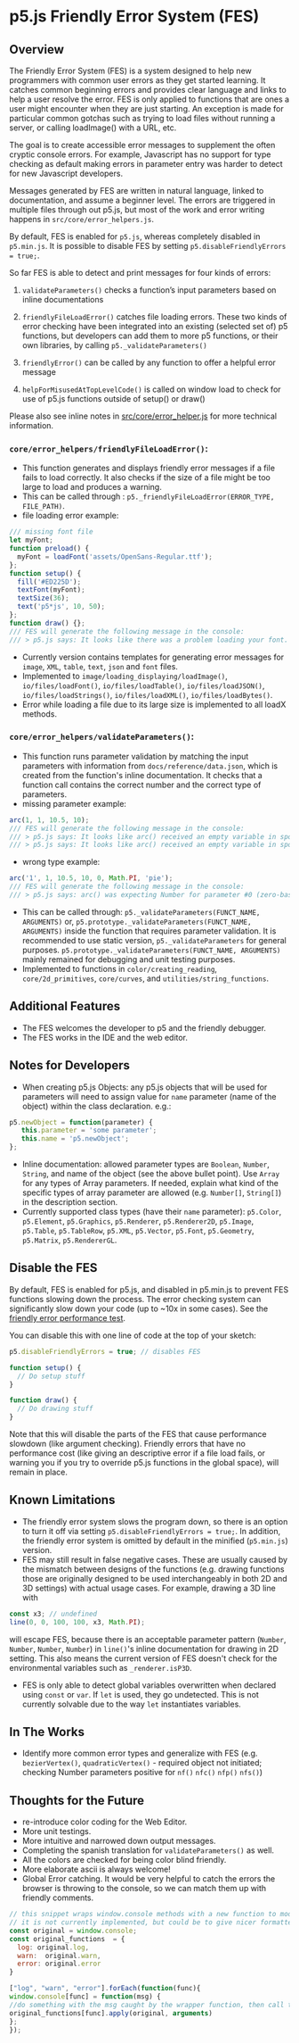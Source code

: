 # p5.js Friendly Error System (FES)

## Overview

The Friendly Error System (FES) is a system designed to help new programmers with common user errors as they get started learning. It catches common beginning errors and provides clear language and links to help a user resolve the error. FES is only applied to functions that are ones a user might encounter when they are just starting. An exception is made for particular common gotchas such as trying to load files without running a server, or calling loadImage() with a URL, etc.

The goal is to create accessible error messages to supplement the often cryptic console errors. For example, Javascript has no support for type checking as default making errors in parameter entry was harder to detect for new Javascript developers.

Messages generated by FES are written in natural language, linked to documentation, and assume a beginner level. The errors are triggered in multiple files through out p5.js, but most of the work and error writing happens in `src/core/error_helpers.js`.  

By default, FES is enabled for `p5.js`, whereas completely disabled in `p5.min.js`. It is possible to disable FES by setting `p5.disableFriendlyErrors = true;`.

So far FES is able to detect and print messages for four kinds of errors: 

1. `validateParameters()` checks a function’s input parameters based on inline documentations

2. `friendlyFileLoadError()` catches file loading errors. These two kinds of error checking have been integrated into an existing (selected set of) p5 functions, but developers can add them to more p5 functions, or their own libraries, by calling `p5._validateParameters()`

3. `friendlyError()` can be called by any function to offer a helpful error message

4. `helpForMisusedAtTopLevelCode()` is called on window load to check for use of p5.js functions outside of setup() or draw()

Please also see inline notes in [src/core/error_helper.js](https://github.com/processing/p5.js/blob/main/src/core/error_helpers.js) for more technical information.

### `core/error_helpers/friendlyFileLoadError()`: 
* This function generates and displays friendly error messages if a file fails to load correctly. It also checks if the size of a file might be too large to load and produces a warning. 
* This can be called through : `p5._friendlyFileLoadError(ERROR_TYPE, FILE_PATH)`.
* file loading error example:
````javascript
/// missing font file
let myFont;
function preload() {
  myFont = loadFont('assets/OpenSans-Regular.ttf');
};
function setup() {
  fill('#ED225D');
  textFont(myFont);
  textSize(36);
  text('p5*js', 10, 50);
};
function draw() {};
/// FES will generate the following message in the console:
/// > p5.js says: It looks like there was a problem loading your font. Try checking if the file path [assets/OpenSans-Regular.ttf] is correct, hosting the font online, or running a local server.[https://github.com/processing/p5.js/wiki/Local-server]
````
* Currently version contains templates for generating error messages for `image`, `XML`, `table`, `text`, `json` and `font` files.
* Implemented to `image/loading_displaying/loadImage()`, `io/files/loadFont()`, `io/files/loadTable()`, `io/files/loadJSON()`, `io/files/loadStrings()`, `io/files/loadXML()`, `io/files/loadBytes()`.
* Error while loading a file due to its large size is implemented to all loadX methods.

### `core/error_helpers/validateParameters()`:
* This function runs parameter validation by matching the input parameters with information from `docs/reference/data.json`, which is created from the function's inline documentation. It checks that a function call contains the correct number and the correct type of parameters. 
* missing parameter example:
````javascript
arc(1, 1, 10.5, 10);
/// FES will generate the following message in the console:
/// > p5.js says: It looks like arc() received an empty variable in spot #4 (zero-based index). If not intentional, this is often a problem with scope: [https://p5js.org/examples/data-variable-scope.html]. [http://p5js.org/reference/#p5/arc]
/// > p5.js says: It looks like arc() received an empty variable in spot #5 (zero-based index). If not intentional, this is often a problem with scope: [https://p5js.org/examples/data-variable-scope.html]. [http://p5js.org/reference/#p5/arc]

````
* wrong type example:
````javascript
arc('1', 1, 10.5, 10, 0, Math.PI, 'pie');
/// FES will generate the following message in the console:
/// > p5.js says: arc() was expecting Number for parameter #0 (zero-based index), received string instead. [http://p5js.org/reference/#p5/arc]
````
* This can be called through: `p5._validateParameters(FUNCT_NAME, ARGUMENTS)` 
or, `p5.prototype._validateParameters(FUNCT_NAME, ARGUMENTS)` inside the function that requires parameter validation. It is recommended to use static version, `p5._validateParameters` for general purposes. `p5.prototype._validateParameters(FUNCT_NAME, ARGUMENTS)` mainly remained for debugging and unit testing purposes.
* Implemented to functions in `color/creating_reading`, `core/2d_primitives`, `core/curves`, and `utilities/string_functions`. 

## Additional Features
* The FES welcomes the developer to p5 and the friendly debugger. 
* The FES works in the IDE and the web editor. 

## Notes for Developers
* When creating p5.js Objects: any p5.js objects that will be used for parameters will need to assign value for `name` parameter (name of the object) within the class declaration. e.g.: 
````javascript 
p5.newObject = function(parameter) {
   this.parameter = 'some parameter';
   this.name = 'p5.newObject';
};
````
* Inline documentation: allowed parameter types are `Boolean`, `Number`, `String`, and name of the object (see the above bullet point). Use `Array` for any types of Array parameters. If needed, explain what kind of the specific types of array parameter are allowed (e.g. `Number[]`, `String[]`) in the description section.
* Currently supported class types (have their `name` parameter): `p5.Color`, `p5.Element`, `p5.Graphics`, `p5.Renderer`, `p5.Renderer2D`, `p5.Image`, `p5.Table`, `p5.TableRow`, `p5.XML`, `p5.Vector`, `p5.Font`, `p5.Geometry`, `p5.Matrix`, `p5.RendererGL`.

## Disable the FES

By default, FES is enabled for p5.js, and disabled in p5.min.js to prevent FES functions slowing down the process. The error checking system can significantly slow down your code (up to ~10x in some cases). See the [friendly error performance test](https://github.com/processing/p5.js-website/tree/main/src/assets/learn/performance/code/friendly-error-system/).

You can disable this with one line of code at the top of your sketch:

```javascript
p5.disableFriendlyErrors = true; // disables FES

function setup() {
  // Do setup stuff
}

function draw() {
  // Do drawing stuff
}
```

Note that this will disable the parts of the FES that cause performance slowdown (like argument checking). Friendly errors that have no performance cost (like giving an descriptive error if a file load fails, or warning you if you try to override p5.js functions in the global space), will remain in place. 

## Known Limitations
* The friendly error system slows the program down, so there is an option to turn it off via setting `p5.disableFriendlyErrors = true;`. In addition, the friendly error system is omitted by default in the minified (`p5.min.js`) version.
* FES may still result in false negative cases. These are usually caused by the mismatch between designs of the  functions (e.g. drawing functions those are originally designed to be used interchangeably in both 2D and 3D settings) with actual usage cases. For example, drawing a 3D line with 
```javascript 
const x3; // undefined
line(0, 0, 100, 100, x3, Math.PI);
```
 will escape FES, because there is an acceptable parameter pattern (`Number`, `Number`, `Number`, `Number`) in `line()`'s inline documentation for drawing in 2D setting. This also means the current version of FES doesn't check for the environmental variables such as `_renderer.isP3D`.
 * FES is only able to detect global variables overwritten when declared using `const` or `var`. If `let` is used, they go undetected. This is not currently solvable due to the way `let` instantiates variables.

## In The Works
* Identify more common error types and generalize with FES (e.g. `bezierVertex()`, `quadraticVertex()` - required object not initiated; checking Number parameters positive for `nf()` `nfc()` `nfp()` `nfs()`)

## Thoughts for the Future
* re-introduce color coding for the Web Editor.
* More unit testings.
* More intuitive and narrowed down output messages.
* Completing the spanish translation for `validateParameters()` as well.
* All the colors are checked for being color blind friendly.
* More elaborate ascii is always welcome! 
* Global Error catching. It would be very helpful to catch the errors the browser is throwing to the console, so we can match them up with friendly comments. 

```javascript
// this snippet wraps window.console methods with a new function to modify their functionality
// it is not currently implemented, but could be to give nicer formatted error messages
const original = window.console;
const original_functions  = {
  log: original.log,
  warn:  original.warn,
  error: original.error
}

["log", "warn", "error"].forEach(function(func){
window.console[func] = function(msg) {
//do something with the msg caught by the wrapper function, then call the original function
original_functions[func].apply(original, arguments)
};
});
```
